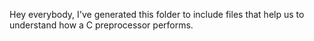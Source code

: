 Hey everybody,
I've generated this folder to include files that help us to understand how a C preprocessor performs.

